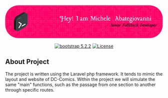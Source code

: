 <br>

<p align="center"><a href="https://github.com/MicheleAbategiovanni" target="_blank"><img src="github-header.png" alt="Michele Abategiovanni Logo"></a></p>

<p align="center">
<a href="https://packagist.org/packages/laravel/framework"><img src="https://img.shields.io/badge/boostrap-%5E5.2.2-blue" alt="bootstrap 5.2.2"></a>
<a href="https://packagist.org/packages/laravel/framework"><img src="https://img.shields.io/packagist/l/laravel/framework" alt="License"></a>
</p>

## About Project

The project is written using the Laravel php framework.
It tends to mimic the layout and website of DC-Comics.
Within the project we will simulate the same "main" functions, such as the passage from one section to another through specific routes.
